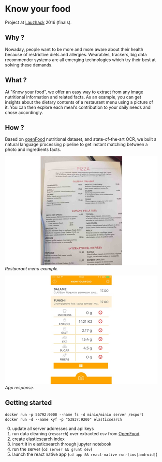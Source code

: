 # Know your food

Project at [Lauzhack](http://lauzhack.com) 2016 (finals).

## Why ?

Nowaday, people want to be more and more aware about their health because of restrictive diets and allergies. Wearables, trackers, big data recommender systems are all emerging technologies which try their best at solving these demands.

## What ?

At "Know your food", we offer an easy way to extract from any image nutritional information and related facts. As an example, you can get insights about the dietary contents of a restaurant menu using a picture of it. You can then explore each meal's contribution to your daily needs and chose accordingly.

## How ?

Based on [openFood](https://www.openfood.ch/) nutritional dataset, and state-of-the-art OCR, we built a natural language processing pipeline to get instant matching between a photo and ingredients facts.

![](./menu.jpg)
*Restaurant menu example.*

![](./app.jpg)
*App response.*

## Getting started

```shell
docker run -p 56792:9000 --name fs -d minio/minio server /export
docker run -d --name kyf -p "53837:9200" elasticsearch
```

0. update all server addresses and api keys
1. run data cleaning (`research`) over extracted csv from [OpenFood](https://www.openfood.ch)
2. create elasticsearch index
2. insert it in elasticsearch through jupyter notebook
3. run the server (`cd server && grunt dev`)
4. launch the react native app (`cd app && react-native run-[ios|android]`)
